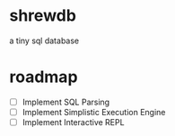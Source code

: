 # shrewdb

a tiny sql database

# roadmap

- [ ] Implement SQL Parsing
- [ ] Implement Simplistic Execution Engine
- [ ] Implement Interactive REPL
